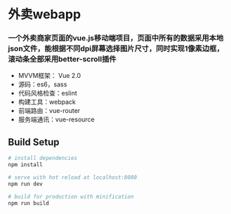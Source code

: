 # 外卖webapp

### 一个外卖商家页面的vue.js移动端项目，页面中所有的数据采用本地json文件，能根据不同dpi屏幕选择图片尺寸，同时实现1像素边框，滚动条全部采用better-scroll插件

* MVVM框架： Vue 2.0
* 源码：es6，sass
* 代码风格检查：eslint
* 构建工具：webpack
* 前端路由：vue-router
* 服务端通讯：vue-resource

## Build Setup

``` bash
# install dependencies
npm install

# serve with hot reload at localhost:8080
npm run dev

# build for production with minification
npm run build




